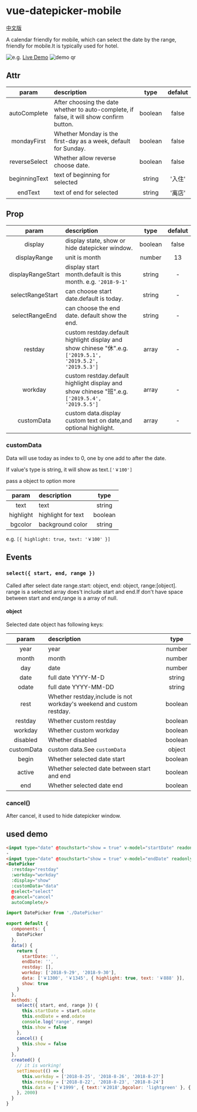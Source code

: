 # vue-datepicker-mobile
[中文版](/doc/zh-hans.md)

A calendar friendly for mobile, which can select the date by the range, friendly for mobile.It is typically used for hotel. 

![e.g.](https://github.com/ikarosu/vue-datepicker-mobile/blob/master/git/eg.png?raw=true)
[Live Demo](https://ikarosu.github.io/datepicker/)
![demo qr](https://github.com/ikarosu/vue-datepicker-mobile/blob/master/git/qr.png?raw=true)

## Attr

| param | description | type | defalut |
| :-: | :- | :-: | :-: |
| autoComplete |  After choosing the date whether to auto-complete, if false, it will show confirm button. | boolean | false |
| mondayFirst | Whether Monday is the first-day as a week, default for Sunday. | boolean | false |
| reverseSelect | Whether allow reverse choose date. | boolean | false |
| beginningText | text of beginning for selected | string | '入住' |
| endText | text of end for selected | string | '离店' |

## Prop
| param | description | type | defalut |
| :-: | :- | :-: | :-: |
| display | display state, show or hide datepicker window. | boolean | false |
| displayRange | unit is month | number | 13 |
| displayRangeStart | display start month.default is this month. e.g. `'2018-9-1'` | string | - |
| selectRangeStart | can choose start date.default is today. | string | - |
| selectRangeEnd |can choose the end date. default show the end. | string | - |
| restday | custom restday.default highlight display and show chinese "休".e.g. `['2019.5.1', '2019.5.2', '2019.5.3']` | array | - |
| workday | custom restday.default highlight display and show chinese "班".e.g. `['2019.5.4', '2019.5.5']` | array | - |
| customData | custom data.display custom text on date,and optional highlight. | array | - |

### customData
Data will use today as index to 0, one by one add to after the date.

If value's type is string, it will show as text.`['￥100']`

pass a object to option more

| param | description | type |
| :-: | :- | :-: |
| text | text | string |
| highlight | highlight for text | boolean |
| bgcolor | background color | string |

e.g. `[{ highlight: true, text: '￥100' }]`

## Events

### `select({ start, end, range })`
Called after select date range.start: object, end: object, range:[object].
range is a selected array does't include start and end.If don't have space between start and end,range is a array of null.
#### object
Selected date object has following keys:

| param | description | type |
| :-: | :- | :-: |
| year | year | number |
| month | month | number |
| day | date | number |
| date | full date YYYY-M-D | string |
| odate | full date YYYY-MM-DD | string |
| rest | Whether restday,include is not workday's weekend and custom restday. | boolean |
| restday | Whether custom restday | boolean |
| workday | Whether custom workday | boolean |
| disabled | Whether disabled | boolean |
| customData | custom data.See `customData` | object |
| begin | Whether selected date start | boolean |
| active | Whether selected date between start and end | boolean |
| end | Whether selected date end | boolean |
### cancel()
After cancel, it used to hide datepicker window.

## used demo
```html
<input type="date" @touchstart="show = true" v-model="startDate" readonly>
-
<input type="date" @touchstart="show = true" v-model="endDate" readonly>
<DatePicker
  :restday="restday"
  :workday="workday"
  :display="show"
  :customData="data"
  @select="select"
  @cancel="cancel"
  autoComplete/>
```

```javascript
import DatePicker from './DatePicker'

export default {
  components: {
    DatePicker
  },
  data() {
    return {
      startDate: '',
      endDate: '',
      restday: [],
      workday: ['2018-9-29', '2018-9-30'],
      data: ['￥1300', '￥1345', { highlight: true, text: '￥888' }],
      show: true
    }
  },
  methods: {
    select({ start, end, range }) {
      this.startDate = start.odate
      this.endDate = end.odate
      console.log('range', range)
      this.show = false
    },
    cancel() {
      this.show = false
    }
  },
  created() {
    // it is working!
    setTimeout(() => {
      this.workday = ['2018-8-25', '2018-8-26', '2018-8-27']
      this.restday = ['2018-8-22', '2018-8-23', '2018-8-24']
      this.data = ['￥1999', { text:'￥2018',bgcolor: 'lightgreen' }, { highlight: true, text: '￥666' }, { highlight: true, text: '￥888',bgcolor: 'gold' }]
    }, 2000)
  }
}
```
